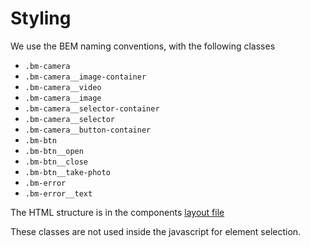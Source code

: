 # Styling

We use the BEM naming conventions, with the following classes

- `.bm-camera`
- `.bm-camera__image-container`
- `.bm-camera__video`
- `.bm-camera__image`
- `.bm-camera__selector-container`
- `.bm-camera__selector`
- `.bm-camera__button-container`
- `.bm-btn`
- `.bm-btn__open`
- `.bm-btn__close`
- `.bm-btn__take-photo`
- `.bm-error`
- `.bm-error__text`

The HTML structure is in the components [layout file](../src/camera-controller.html)

These classes are not used inside the javascript for element selection.
